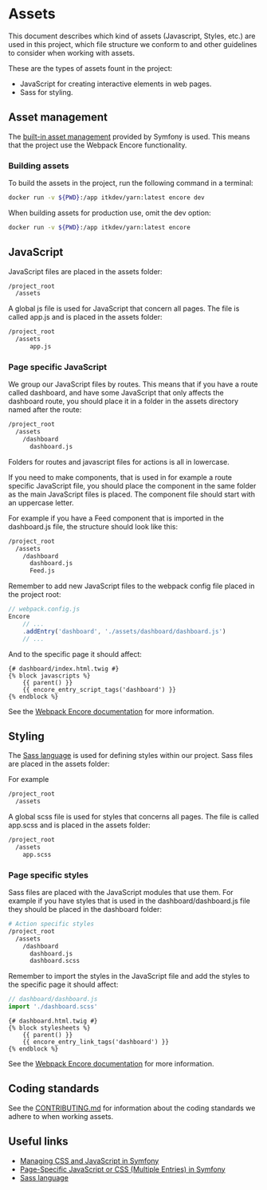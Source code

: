 # Assets

This document describes which kind of assets (Javascript, Styles, etc.)
are used in this project, which file structure we conform to and other
guidelines to consider when working with assets.

These are the types of assets fount in the project:

* JavaScript for creating interactive elements in web pages.
* Sass for styling.

## Asset management

The [built-in asset management](https://symfony.com/doc/current/frontend.html)
provided by Symfony is used. This means that the project use the Webpack Encore functionality.

### Building assets

To build the assets in the project, run the following command in a terminal:

```sh
docker run -v ${PWD}:/app itkdev/yarn:latest encore dev
```

When building assets for production use, omit the dev option:

```sh
docker run -v ${PWD}:/app itkdev/yarn:latest encore
```

## JavaScript

JavaScript files are placed in the assets folder:

```sh
/project_root
  /assets
```

A global js file is used for JavaScript that concern all pages.
The file is called app.js and is placed in the assets folder:

```sh
/project_root
  /assets
      app.js
```

### Page specific JavaScript

We group our JavaScript files by routes. This means that if you have a route
called dashboard, and have some JavaScript that only affects the dashboard route,
you should place it in a folder in the assets directory named after the route:

```sh
/project_root
  /assets
    /dashboard
      dashboard.js
```

Folders for routes and javascript files for actions is all in lowercase.

If you need to make components, that is used in for example a route specific
JavaScript file, you should place the component in the same folder as the
main JavaScript files is placed.
The component file should start with an uppercase letter.

For example if you have a Feed component that is imported in the dashboard.js file,
the structure should look like this:

```sh
/project_root
  /assets
    /dashboard
      dashboard.js
      Feed.js
```

Remember to add new JavaScript files to the webpack config file
placed in the project root:

```js
// webpack.config.js
Encore
    // ...
    .addEntry('dashboard', './assets/dashboard/dashboard.js')
    // ...
```

And to the specific page it should affect:

```twig
{# dashboard/index.html.twig #}
{% block javascripts %}
    {{ parent() }}
    {{ encore_entry_script_tags('dashboard') }}
{% endblock %}
```

See the [Webpack Encore documentation](https://symfony.com/doc/current/frontend/encore/simple-example.html#page-specific-javascript-or-css-multiple-entries)
for more information.

## Styling

The [Sass language](https://sass-lang.com/)
is used for defining styles within our project.
Sass files are placed in the assets folder:

For example

```sh
/project_root
  /assets
```

A global scss file is used for styles that concerns all pages.
The file is called app.scss and is placed in the assets folder:

```sh
/project_root
  /assets
    app.scss
```

### Page specific styles

Sass files are placed with the JavaScript modules that use them.
For example if you have styles that is used in the dashboard/dashboard.js
file they should be placed in the dashboard folder:

```sh
# Action specific styles
/project_root
  /assets
    /dashboard
      dashboard.js
      dashboard.scss
```

Remember to import the styles in the JavaScript file and
add the styles to the specific page it should affect:

```js
// dashboard/dashboard.js
import './dashboard.scss'
```

```twig
{# dashboard.html.twig #}
{% block stylesheets %}
    {{ parent() }}
    {{ encore_entry_link_tags('dashboard') }}
{% endblock %}
```

See the [Webpack Encore documentation](https://symfony.com/doc/current/frontend/encore/simple-example.html#page-specific-javascript-or-css-multiple-entries)
for more information.

## Coding standards

See the [CONTRIBUTING.md](CONTRIBUTING.md) for information about the coding
standards we adhere to when working assets.

## Useful links

* [Managing CSS and JavaScript in Symfony](https://symfony.com/doc/current/frontend.html)
* [Page-Specific JavaScript or CSS (Multiple Entries) in Symfony](https://symfony.com/doc/current/frontend/encore/simple-example.html#page-specific-javascript-or-css-multiple-entries)
* [Sass language](https://sass-lang.com/)
